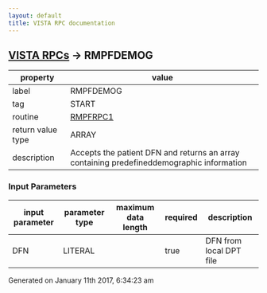 ```yaml
---
layout: default
title: VISTA RPC documentation
---
```




## [VISTA RPCs](TableOfContent.md) &#8594; RMPFDEMOG 

 property | value 
--- | --- 
 label | RMPFDEMOG
 tag | START
 routine | [RMPFRPC1](http://code.osehra.org/dox/Routine_RMPFRPC1_source.html)
 return value type | ARRAY
 description | Accepts the patient DFN and returns an array containing predefineddemographic information

### Input Parameters

| input parameter | parameter type | maximum data length | required | description | 
| --- | --- | --- | --- | --- | 
| DFN | LITERAL |  | true | DFN from local DPT file | 




Generated on January 11th 2017, 6:34:23 am